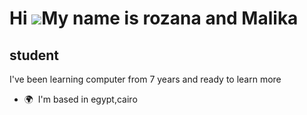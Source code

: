 Hi ![](https://user-images.githubusercontent.com/18350557/176309783-0785949b-9127-417c-8b55-ab5a4333674e.gif)My name is rozana and Malika
=========================================================================================================================================

student
-------

I've been learning computer from 7 years and ready to learn more

* 🌍  I'm based in egypt,cairo
